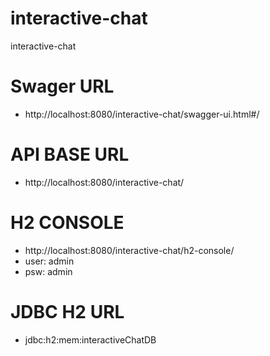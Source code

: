 # interactive-chat
interactive-chat
# Swager URL
* http://localhost:8080/interactive-chat/swagger-ui.html#/
# API BASE URL
* http://localhost:8080/interactive-chat/
# H2 CONSOLE
* http://localhost:8080/interactive-chat/h2-console/
* user: admin
* psw: admin
# JDBC H2 URL
* jdbc:h2:mem:interactiveChatDB